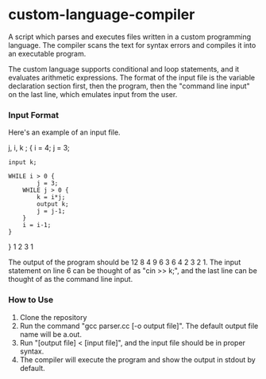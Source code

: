 # custom-language-compiler

A script which parses and executes files written in a custom programming language. The compiler scans the text for syntax errors and compiles it into an executable program.

The custom language supports conditional and loop statements, and it evaluates arithmetic expressions. The format of the input file is the variable declaration section first, then the program, then the "command line input" on the last line, which emulates input from the user. 

### Input Format
Here's an example of an input file.

j, i, k ;
{
    i = 4;
    j = 3;

    input k;

    WHILE i > 0 {
            j = 3;		
        WHILE j > 0 {
            k = i*j;
            output k;
            j = j-1;
        }
        i = i-1;
    }
}
1 2 3 1


The output of the program should be 12 8 4 9 6 3 6 4 2 3 2 1. The input statement on line 6 can be thought of as "cin >> k;", and the last line can be thought of as the command line input. 

### How to Use
1. Clone the repository
2. Run the command "gcc parser.cc [-o output file]". The default output file name will be a.out.
3. Run "[output file] < [input file]", and the input file should be in proper syntax.
4. The compiler will execute the program and show the output in stdout by default.
